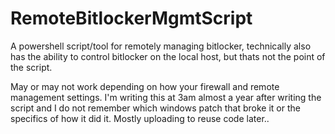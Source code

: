 # RemoteBitlockerMgmtScript

A powershell script/tool for remotely managing bitlocker, technically also has the ability to control bitlocker on the local host, but thats not the point of the script.

May or may not work depending on how your firewall and remote management settings. I'm writing this at 3am almost a year after writing the script and I do not remember which windows patch that broke it or the specifics of how it did it. Mostly uploading to reuse code later..
